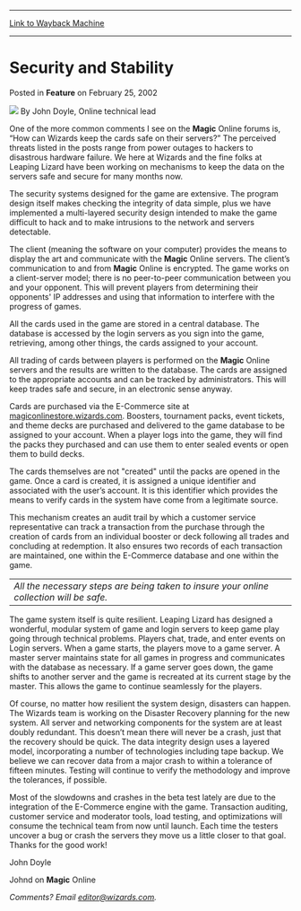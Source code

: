 
---
[Link to Wayback Machine](https://web.archive.org/web/20160113072059/http://magic.wizards.com/en/articles/archive/feature/security-and-stability-2002-02-25)

[_metadata_:wayback_url]:- "http://magic.wizards.com/en/articles/archive/feature/security-and-stability-2002-02-25"
[_metadata_:wayback_raw_url]:- "https://web.archive.org/web/20160113072059id_/http://magic.wizards.com/en/articles/archive/feature/security-and-stability-2002-02-25"
[_metadata_:wayback_capture_timestamp]:- "2016-01-13 07:20:59+00:00"
[_metadata_:description]:- "One of the more common comments I see on the Magic Online forums is, “How can Wizards keep the cards safe on their servers?” The perceived threats listed in the posts range from power outages to hackers to disastrous hardware failure. We here at Wizards and the fine folks at Leaping Lizard have been working on mechanisms to keep the data on the servers safe and secure for many months now."
[_metadata_:generator]:- "Drupal 7 (http://drupal.org)"
[_metadata_:publish_date]:- "2002-02-25"
---


Security and Stability
======================



 Posted in **Feature**
 on February 25, 2002 






![](https://media.magic.wizards.com/styles/auth_small/public/generic-avatar-150_293.png)
By John Doyle, Online technical lead











One of the more common comments I see on the **Magic** Online forums is, “How can Wizards keep the cards safe on their servers?” The perceived threats listed in the posts range from power outages to hackers to disastrous hardware failure. We here at Wizards and the fine folks at Leaping Lizard have been working on mechanisms to keep the data on the servers safe and secure for many months now.

The security systems designed for the game are extensive. The program design itself makes checking the integrity of data simple, plus we have implemented a multi-layered security design intended to make the game difficult to hack and to make intrusions to the network and servers detectable.

The client (meaning the software on your computer) provides the means to display the art and communicate with the **Magic** Online servers. The client’s communication to and from **Magic** Online is encrypted. The game works on a client-server model; there is no peer-to-peer communication between you and your opponent. This will prevent players from determining their opponents' IP addresses and using that information to interfere with the progress of games.

All the cards used in the game are stored in a central database. The database is accessed by the login servers as you sign into the game, retrieving, among other things, the cards assigned to your account.

All trading of cards between players is performed on the **Magic** Online servers and the results are written to the database. The cards are assigned to the appropriate accounts and can be tracked by administrators. This will keep trades safe and secure, in an electronic sense anyway.

Cards are purchased via the E-Commerce site at [magiconlinestore.wizards.com](http://archive.wizards.com/Magic/Magazine/Article.aspx?x=magconlinestore.wizards.com). Boosters, tournament packs, event tickets, and theme decks are purchased and delivered to the game database to be assigned to your account. When a player logs into the game, they will find the packs they purchased and can use them to enter sealed events or open them to build decks.

The cards themselves are not "created" until the packs are opened in the game. Once a card is created, it is assigned a unique identifier and associated with the user’s account. It is this identifier which provides the means to verify cards in the system have come from a legitimate source.

This mechanism creates an audit trail by which a customer service representative can track a transaction from the purchase through the creation of cards from an individual booster or deck following all trades and concluding at redemption. It also ensures two records of each transaction are maintained, one within the E-Commerce database and one within the game.



|  |
| --- |
| *All the necessary steps are being taken to insure your online collection will be safe.* |

The game system itself is quite resilient. Leaping Lizard has designed a wonderful, modular system of game and login servers to keep game play going through technical problems. Players chat, trade, and enter events on Login servers. When a game starts, the players move to a game server. A master server maintains state for all games in progress and communicates with the database as necessary. If a game server goes down, the game shifts to another server and the game is recreated at its current stage by the master. This allows the game to continue seamlessly for the players.

Of course, no matter how resilient the system design, disasters can happen. The Wizards team is working on the Disaster Recovery planning for the new system. All server and networking components for the system are at least doubly redundant. This doesn’t mean there will never be a crash, just that the recovery should be quick. The data integrity design uses a layered model, incorporating a number of technologies including tape backup. We believe we can recover data from a major crash to within a tolerance of fifteen minutes. Testing will continue to verify the methodology and improve the tolerances, if possible.

Most of the slowdowns and crashes in the beta test lately are due to the integration of the E-Commerce engine with the game. Transaction auditing, customer service and moderator tools, load testing, and optimizations will consume the technical team from now until launch. Each time the testers uncover a bug or crash the servers they move us a little closer to that goal. Thanks for the good work!

John Doyle  

Johnd on **Magic** Online

*Comments? Email editor@wizards.com.*







